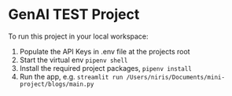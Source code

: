 # GenAI TEST Project

To run this project in your local workspace:
 1. Populate the API Keys in .env file at the projects root
 2. Start the virtual env `pipenv shell`
 3. Install the required project packages, `pipenv install`
 4. Run the app, e.g. `streamlit run /Users/niris/Documents/mini-project/blogs/main.py`


